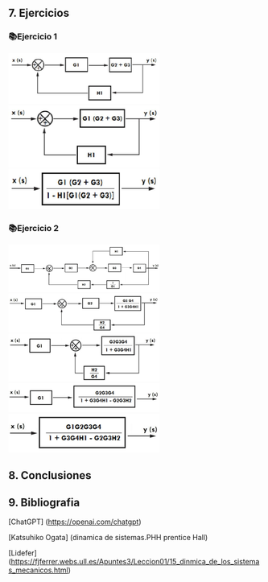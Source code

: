 ## 7. Ejercicios
### 📚Ejercicio 1

<img src="build/E11.JPG"  width="300"/>
<img src="build/E12.JPG"  width="300"/>
<img src="build/E13.JPG"  width="300"/>


### 📚Ejercicio 2

<img src="build/E21.JPG"  width="300"/>
<img src="build/E22.JPG"  width="300"/>
<img src="build/E23.JPG"  width="300"/>
<img src="build/E24.JPG"  width="300"/>
<img src="build/E25.JPG"  width="300"/>

## 8. Conclusiones

## 9. Bibliografia 

[ChatGPT] (https://openai.com/chatgpt)

[Katsuhiko Ogata] (dinamica de sistemas.PHH prentice Hall)

[Lidefer] (https://fjferrer.webs.ull.es/Apuntes3/Leccion01/15_dinmica_de_los_sistemas_mecanicos.html)

